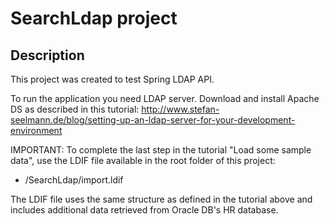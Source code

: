 SearchLdap project
==================

Description
-----------

This project was created to test Spring LDAP API.

To run the application you need LDAP server. Download and install Apache DS as described in this tutorial:
http://www.stefan-seelmann.de/blog/setting-up-an-ldap-server-for-your-development-environment

IMPORTANT: To complete the last step in the tutorial "Load some sample data", use the LDIF file available in the root folder of this project:
- /SearchLdap/import.ldif

The LDIF file uses the same structure as defined in the tutorial above and includes additional data retrieved from Oracle DB's HR database.
